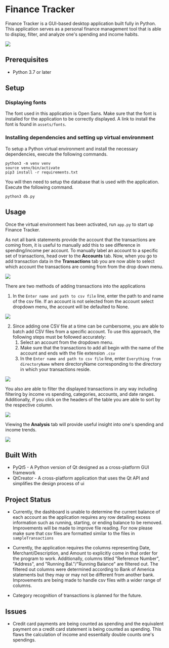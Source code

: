 # Finance Tracker

Finance Tracker is a GUI-based desktop application built fully in Python. This application serves as a personal finance management tool that is
able to display, filter, and analyze one's spending and income habits. 

![](demos/demo.gif)

## Prerequisites

-   Python 3.7 or later

## Setup

### Displaying fonts

The font used in this application is Open Sans. Make sure that the font is installed for the application to be correctly displayed.
A link to install the font is found in `assets/fonts`.

### Installing dependencies and setting up virtual environment

To setup a Python virtual environment and install the necessary dependencies, execute the following commands.

```
python3 -m venv venv
source venv/bin/activate
pip3 install -r requirements.txt
```

You will then need to setup the database that is used with the application. Execute the following command.

`python3 db.py`

## Usage

Once the virtual environment has been activated, run `app.py` to start up Finance Tracker.

As not all bank statements provide the account that the transactions are coming from, it is useful to manually add this to see difference in spending/income per account. To manually label an account to a specific set of transactions, head over to the **Accounts** tab. Now, when you go to add transaction data in the **Transactions** tab you are now able to select which account the transactions are coming from from the drop down menu.

![](demos/demoAddAcc.gif)

There are two methods of adding transactions into the applications

1.  In the  `Enter name and path to csv file` line, enter the path to and name of the csv file. If an account is not selected from the account select
    dropdown menu, the account will be defaulted to None.

![](demos/demoAdd.gif)

2.  Since adding one CSV file at a time can be cumbersome, you are able to batch add CSV files from a specific account. To use this approach, 
    the following steps must be followed accurately:
    1.  Select an account from the dropdown menu.
    2.  Make sure that the transactions to add all begin with the name of the account and ends with the file extension `.csv` 
    3.  In the  `Enter name and path to csv file` line, enter `Everything from directoryName` where directoryName corresponding to the directory in which
        your transactions reside.

![](demos/demoBatchAdd.gif)

You also are able to filter the displayed transactions in any way including filtering by income vs spending, categories, accounts, and date ranges.
Additionally, if you click on the headers of the table you are able to sort by the respective column.

![](demos/demoFilter.gif)

Viewing the **Analysis** tab will provide useful insight into one's spending and income trends.

![](demos/demoAnalysis.gif)

## Built With

-   PyQt5 - A Python version of Qt designed as a cross-platform GUI framework
-   QtCreator - A cross-platform application that uses the Qt API and simplifies the design process of ui

## Project Status

-   Currently, the dashboard is unable to determine the current balance of each account as the application requires any row detailing excess information 
    such as running, starting, or ending balance to be removed. Improvements will be made to improve file reading. For now please make sure that csv files
    are formatted similar to the files in `sampleTransactions`

-   Currently, the application requires the columns representing Date, Merchant/Description, and Amount to explicitly come in that order for the program to
    work. Additionally, columns titled "Reference Number", "Address", and "Running Bal."/"Running Balance" are filtered out. The filtered out columns were
    determined according to Bank of America statements but they may or may not be different from another bank. Improvements are being made to handle csv
    files with a wider range of columns.

-   Category recognition of transactions is planned for the future.

## Issues

-   Credit card payments are being counted as spending and the equivalent payment on a credit card statement is being counted as spending. This flaws
    the calculation of income and essentially double counts one's spendings.

